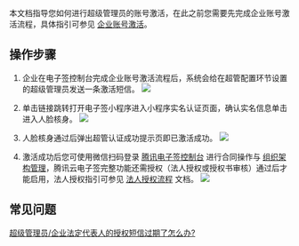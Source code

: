 本文档指导您如何进行超级管理员的账号激活，在此之前您需要先完成企业账号激活流程，具体指引可参见 [企业账号激活](https://cloud.tencent.com/document/product/378/43087)。

## 操作步骤

1. 企业在电子签控制台完成企业账号激活流程后，系统会给在超管配置环节设置的超级管理员发送一条激活短信。
![](https://main.qcloudimg.com/raw/74ae6ac438f15fd0db3fb562f69e05be.png)

2. 单击链接跳转打开电子签小程序进入小程序实名认证页面，确认实名信息单击进入人脸核身。
![](https://main.qcloudimg.com/raw/cbd3206a2f0165b0e1b0dc8bd160a56b.png)

3. 人脸核身通过后弹出超管认证成功提示页即已激活成功。
![](https://main.qcloudimg.com/raw/e991d65c7b67328e5ca5f40fa84060cd.png)

4. 激活成功后您可使用微信扫码登录 [腾讯电子签控制台](https://ess.tencent.com/) 进行合同操作与 [组织架构管理](https://cloud.tencent.com/document/product/1323/58495)，腾讯云电子签完整功能还需授权（法人授权或授权书审核）通过后才能启用，法人授权指引可参见 [法人授权流程](https://cloud.tencent.com/document/product/1323/58494) 文档。
![](https://main.qcloudimg.com/raw/9869fbe1bd8cd7b579d3cb6bb3970140.png)

## 常见问题
[超级管理员/企业法定代表人的授权短信过期了怎么办?](https://cloud.tencent.com/document/product/1323/58484#Q9)
